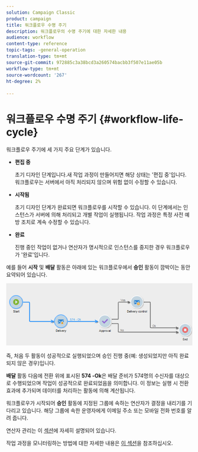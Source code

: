 ```yaml
---
solution: Campaign Classic
product: campaign
title: 워크플로우 수명 주기
description: 워크플로우의 수명 주기에 대한 자세한 내용
audience: workflow
content-type: reference
topic-tags: -general-operation
translation-type: tm+mt
source-git-commit: 972885c3a38bcd3a260574bacbb3f507e11ae05b
workflow-type: tm+mt
source-wordcount: '267'
ht-degree: 2%

---
```



# 워크플로우 수명 주기 {#workflow-life-cycle}

워크플로우 주기에 세 가지 주요 단계가 있습니다.

* **편집 중**

   초기 디자인 단계입니다.새 작업 과정이 만들어지면 해당 상태는 &#39;편집 중&#39;입니다. 워크플로우는 서버에서 아직 처리되지 않으며 위험 없이 수정할 수 있습니다.

* **시작됨**

   초기 디자인 단계가 완료되면 워크플로우를 시작할 수 있습니다. 이 단계에서는 인스턴스가 서버에 의해 처리되고 개별 작업이 실행됩니다. 작업 과정은 특정 사전 예방 조치로 계속 수정할 수 있습니다.

* **완료**

   진행 중인 작업이 없거나 연산자가 명시적으로 인스턴스를 중지한 경우 워크플로우가 &#39;완료&#39;입니다.

예를 들어 **시작** 및 **배달** 활동은 아래에 있는 워크플로우에서 **승인** 활동이 깜박이는 동안 요약되어 있습니다.

![](assets/new-workflow-6.png)

즉, 처음 두 활동이 성공적으로 실행되었으며 승인 진행 중(예: 생성되었지만 아직 완료되지 않은 경우)입니다.

**배달** 활동 다음에 전환 위에 표시된 **574 -Ok**&#x200B;은 배달 준비가 574명의 수신자를 대상으로 수행되었으며 작업이 성공적으로 완료되었음을 의미합니다. 이 정보는 실행 시 전환 효과에 추가되며 데이터를 처리하는 활동에 의해 계산됩니다.

워크플로우가 시작되어 **승인** 활동에 지정된 그룹에 속하는 연산자가 결정을 내리기를 기다리고 있습니다. 해당 그룹에 속한 운영자에게 이메일 주소 또는 모바일 전화 번호를 알려 줍니다.

연산자 관리는 이 [섹션](../../platform/using/access-management.md)에 자세히 설명되어 있습니다.

작업 과정을 모니터링하는 방법에 대한 자세한 내용은 [이 섹션](../../workflow/using/monitoring-workflow-execution.md)을 참조하십시오.
